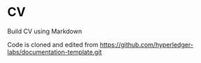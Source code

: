 # CV
Build CV using Markdown

Code is cloned and edited from https://github.com/hyperledger-labs/documentation-template.git
